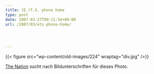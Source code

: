 ```yaml
---
title: (E.)T.S. phone home
type: post
date: 2007-03-27T09:11:54+00:00
url: /2007/03/ets-phone-home/




---
```

{{< figure src="wp-content/old-images/224" wraptag="div.jpg" />}}

[The Nation][1] sucht nach Bildunterschriften für dieses Photo.

 [1]: http://www.nationmultimedia.com/2007/03/27/headlines/headlines_30030378.php
